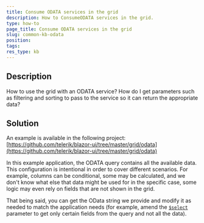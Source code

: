 ```yaml
---
title: Consume ODATA services in the grid
description: How to ConsumeODATA services in the grid.
type: how-to
page_title: Consume ODATA services in the grid
slug: common-kb-odata
position: 
tags: 
res_type: kb
---
```



## Description

How to use the grid with an ODATA service? How do I get parameters such as filtering and sorting to pass to the service so it can return the appropriate data?


## Solution

An example is available in the following project: [https://github.com/telerik/blazor-ui/tree/master/grid/odata](https://github.com/telerik/blazor-ui/tree/master/grid/odata)

In this example application, the ODATA query contains all the available data. This configuration is intentional in order to cover different scenarios. For example, columns can be conditional, some may be calculated, and we don't know what else that data might be used for in the specific case, some logic may even rely on fields that are not shown in the grid.

That being said, you can get the OData string we provide and modify it as needed to match the application needs (for example, amend the [`$select`](https://www.odata.org/getting-started/basic-tutorial/#select) parameter to get only certain fields from the query and not all the data).
